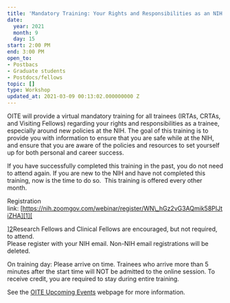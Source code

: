 ```yaml
---
title: 'Mandatory Training: Your Rights and Responsibilities as an NIH Trainee'
date:
  year: 2021
  month: 9
  day: 15
start: 2:00 PM
end: 3:00 PM
open_to:
- Postbacs
- Graduate students
- Postdocs/fellows
topic: []
type: Workshop
updated_at: 2021-03-09 00:13:02.000000000 Z
---
```

OITE will provide a virtual mandatory training for all trainees (IRTAs,
CRTAs, and Visiting Fellows) regarding your rights and responsibilities
as a trainee, especially around new policies at the NIH. The goal of
this training is to provide you with information to ensure that you are
safe while at the NIH, and ensure that you are aware of the policies and
resources to set yourself up for both personal and career success. 

If you have successfully completed this training in the past, you do not
need to attend again. If you are new to the NIH and have not completed
this training, now is the time to do so.  This training is offered every
other month. 

Registration
link: [https://nih.zoomgov.com/webinar/register/WN\_hGz2vG3AQmik58PIJtiZHA][1][

][2]Research Fellows and Clinical Fellows are encouraged, but not
required, to attend.  
Please register with your NIH email. Non-NIH email registrations will be
deleted. 

On training day: Please arrive on time. Trainees who arrive more than 5
minutes after the start time will NOT be admitted to the online session.
To receive credit, you are required to stay during entire training. 

See the [OITE Upcoming Events][3] webpage for more information.  



[1]: https://nih.zoomgov.com/webinar/register/WN_hGz2vG3AQmik58PIJtiZHA
[2]: https://nih.zoomgov.com/webinar/register/WN_Idem9zCeTCerjlfLOKYT_A
[3]: https://www.training.nih.gov/events/upcoming
